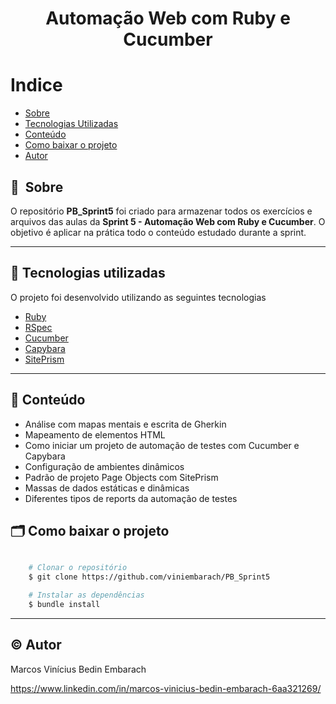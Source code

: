 <h1 align="center">
    Automação Web com Ruby e Cucumber
<h1 >

# Indice

- [Sobre](#🔖-sobre)
- [Tecnologias Utilizadas](#🚀-tecnologias-utilizadas)
- [Conteúdo](#📒-conteúdo)
- [Como baixar o projeto](#🗂-como-baixar-o-projeto)
- [Autor](#©️-autor)

## 🔖&nbsp; Sobre

O repositório **PB_Sprint5** foi criado para armazenar todos os exercícios e arquivos das aulas da **Sprint 5 - Automação Web com Ruby e Cucumber**. O objetivo é aplicar na prática todo o conteúdo estudado durante a sprint.

---

## 🚀 Tecnologias utilizadas

O projeto foi desenvolvido utilizando as seguintes tecnologias

- [Ruby](https://www.ruby-lang.org/pt/)
- [RSpec](https://rspec.info)
- [Cucumber](https://github.com/cucumber/cucumber-ruby)
- [Capybara](https://github.com/teamcapybara/capybara)
- [SitePrism](https://github.com/site-prism/site_prism)

---

## 📒 Conteúdo

- Análise com mapas mentais e escrita de Gherkin
- Mapeamento de elementos HTML
- Como iniciar um projeto de automação de testes com Cucumber e Capybara
- Configuração de ambientes dinâmicos
- Padrão de projeto Page Objects com SitePrism
- Massas de dados estáticas e dinâmicas
- Diferentes tipos de reports da automação de testes

## 🗂 Como baixar o projeto

```bash

    # Clonar o repositório
    $ git clone https://github.com/viniembarach/PB_Sprint5

    # Instalar as dependências
    $ bundle install

```

---

## ©️ Autor

Marcos Vinícius Bedin Embarach

https://www.linkedin.com/in/marcos-vinicius-bedin-embarach-6aa321269/